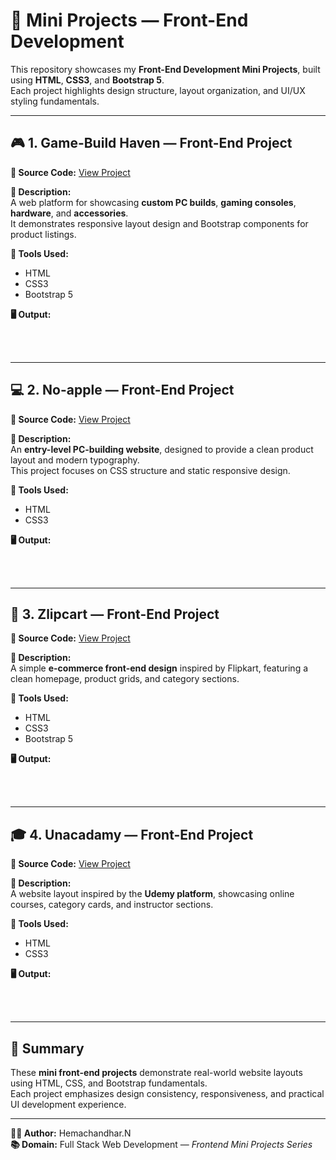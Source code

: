 # 🚀 Mini Projects — Front-End Development

This repository showcases my **Front-End Development Mini Projects**, built using **HTML**, **CSS3**, and **Bootstrap 5**.  
Each project highlights design structure, layout organization, and UI/UX styling fundamentals.

---

## 🎮 1. Game-Build Haven — Front-End Project  
**📄 Source Code:** [View Project](./Game-Build%20Haven/index.html)  

**🧩 Description:**  
A web platform for showcasing **custom PC builds**, **gaming consoles**, **hardware**, and **accessories**.  
It demonstrates responsive layout design and Bootstrap components for product listings.

**🧰 Tools Used:**  
- HTML  
- CSS3  
- Bootstrap 5  

**🖥️ Output:**  

<br><br>

---

## 💻 2. No-apple — Front-End Project  
**📄 Source Code:** [View Project](./No-apple/index.html)  

**🧩 Description:**  
An **entry-level PC-building website**, designed to provide a clean product layout and modern typography.  
This project focuses on CSS structure and static responsive design.

**🧰 Tools Used:**  
- HTML  
- CSS3  

**🖥️ Output:**  

<br><br>

---

## 🛒 3. Zlipcart — Front-End Project  
**📄 Source Code:** [View Project](./Zlipcart/index.html)  

**🧩 Description:**  
A simple **e-commerce front-end design** inspired by Flipkart, featuring a clean homepage, product grids, and category sections.

**🧰 Tools Used:**  
- HTML  
- CSS3  
- Bootstrap 5  

**🖥️ Output:**  

<br><br>

---

## 🎓 4. Unacadamy — Front-End Project  
**📄 Source Code:** [View Project](./Unacadamy/index.html)  

**🧩 Description:**  
A website layout inspired by the **Udemy platform**, showcasing online courses, category cards, and instructor sections.

**🧰 Tools Used:**  
- HTML  
- CSS3  

**🖥️ Output:**  

<br><br>

---

## 🧠 Summary  
These **mini front-end projects** demonstrate real-world website layouts using HTML, CSS, and Bootstrap fundamentals.  
Each project emphasizes design consistency, responsiveness, and practical UI development experience.

---

**👨‍💻 Author:** Hemachandhar.N  
**📚 Domain:** Full Stack Web Development — *Frontend Mini Projects Series*
